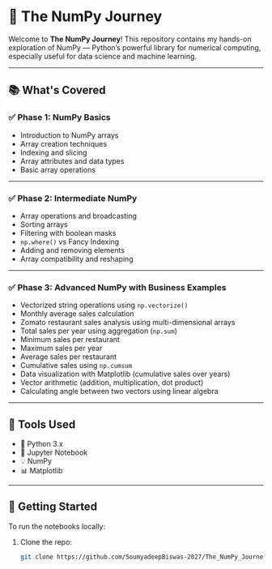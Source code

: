 # 🧮 The NumPy Journey

Welcome to **The NumPy Journey**! This repository contains my hands-on exploration of NumPy — Python’s powerful library for numerical computing, especially useful for data science and machine learning.

---

## 📚 What's Covered

### ✅ Phase 1: NumPy Basics
- Introduction to NumPy arrays
- Array creation techniques
- Indexing and slicing
- Array attributes and data types
- Basic array operations

---

### ✅ Phase 2: Intermediate NumPy
- Array operations and broadcasting
- Sorting arrays
- Filtering with boolean masks
- `np.where()` vs Fancy Indexing
- Adding and removing elements
- Array compatibility and reshaping

---


### ✅ Phase 3: Advanced NumPy with Business Examples
- Vectorized string operations using `np.vectorize()`  
- Monthly average sales calculation  
- Zomato restaurant sales analysis using multi-dimensional arrays  
- Total sales per year using aggregation (`np.sum`)  
- Minimum sales per restaurant  
- Maximum sales per year  
- Average sales per restaurant  
- Cumulative sales using `np.cumsum`  
- Data visualization with Matplotlib (cumulative sales over years)  
- Vector arithmetic (addition, multiplication, dot product)  
- Calculating angle between two vectors using linear algebra  

---

## 📓 Tools Used
- 🐍 Python 3.x
- 📓 Jupyter Notebook
- 💡 NumPy
- 📊 Matplotlib 

---

## 🚀 Getting Started

To run the notebooks locally:

1. Clone the repo:   
   ```bash
   git clone https://github.com/SoumyadeepBiswas-2027/The_NumPy_Journey.git
